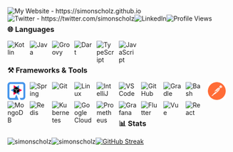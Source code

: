 <a href="https://simonscholz.github.io/"><img align="left" alt="My Website - https://simonscholz.github.io" src="https://img.shields.io/badge/Website-https://simonscholz.github.io/-informational?logo=github"/></a>
<a href="https://twitter.com/simonscholz"><img align="left" alt="Twitter - https://twitter.com/simonscholz" src="https://img.shields.io/badge/Twitter-simonscholz-informational?logo=twitter"/></a>
<a href="https://www.linkedin.com/in/simon-scholz-080355113/"><img align="left" alt="LinkedIn" src="https://img.shields.io/badge/LinkedIn-simonscholz-informational?logo=linkedIn"/></a>
<img align="left" src="https://komarev.com/ghpvc/?username=simonscholz" alt="Profile Views" />

<br/> 

### 🌐 Languages

<p>
<img align="left" alt="Kotlin" width="40px" style="padding-right:10px;" src="https://cdn.jsdelivr.net/gh/devicons/devicon/icons/kotlin/kotlin-original.svg"/>
<img align="left" alt="Java" width="40px" style="padding-right:10px;" src="https://cdn.jsdelivr.net/gh/devicons/devicon/icons/java/java-original.svg"/>
<img align="left" alt="Groovy" width="40px" style="padding-right:10px;" src="https://cdn.jsdelivr.net/gh/devicons/devicon/icons/groovy/groovy-original.svg" />

<img align="left" alt="Dart" width="40px" style="padding-right:10px;" src="https://cdn.jsdelivr.net/gh/devicons/devicon/icons/dart/dart-original.svg" />          

<img align="left" alt="TypeScript" width="40px" style="padding-right:10px;" src="https://cdn.jsdelivr.net/gh/devicons/devicon/icons/typescript/typescript-plain.svg" />

<img align="left" alt="JavaScript" width="40px" style="padding-right:10px;" src="https://cdn.jsdelivr.net/gh/devicons/devicon/icons/javascript/javascript-plain.svg" />
</p>
  
<br/>

#

### ⚒️ Frameworks & Tools

<img align="left" alt="Quarkus" width="40px" style="padding-right:10px;" src="img/quarkus.svg" />
<img align="left" alt="Spring" width="40px" style="padding-right:10px;" src="https://cdn.jsdelivr.net/gh/devicons/devicon/icons/spring/spring-original.svg" />
<img align="left" alt="Git" width="40px" style="padding-right:10px;" src="https://cdn.jsdelivr.net/gh/devicons/devicon/icons/git/git-original.svg" />
<img align="left" alt="Linux" width="40px" style="padding-right:10px;" src="https://cdn.jsdelivr.net/gh/devicons/devicon/icons/linux/linux-original.svg" />
<img align="left" alt="IntelliJ" width="40px" style="padding-right:10px;" src="https://cdn.jsdelivr.net/gh/devicons/devicon/icons/intellij/intellij-original.svg" />
<img align="left" alt="VS Code" width="40px" style="padding-right:10px;" src="https://cdn.jsdelivr.net/gh/devicons/devicon/icons/vscode/vscode-original.svg" />
<img align="left" alt="GitHub" width="40px" style="padding-right:10px;" src="https://cdn.jsdelivr.net/gh/devicons/devicon/icons/github/github-original.svg" />
<img align="left" alt="Gradle" width="40px" style="padding-right:10px;" src="https://cdn.jsdelivr.net/gh/devicons/devicon/icons/gradle/gradle-plain.svg" />
<img align="left" alt="Bash" width="40px" style="padding-right:10px;" src="https://cdn.jsdelivr.net/gh/devicons/devicon/icons/bash/bash-original.svg" />
<img alt="Postman" width="40px" style="padding-right:10px;" src="img/postman.svg" />

<img align="left" alt="MongoDB" width="40px" style="padding-right:10px;" src="https://cdn.jsdelivr.net/gh/devicons/devicon/icons/mongodb/mongodb-original-wordmark.svg" />
<img align="left" alt="Redis" width="40px" style="padding-right:10px;"  src="https://cdn.jsdelivr.net/gh/devicons/devicon/icons/redis/redis-original.svg" />       
<img align="left" alt="Kubernetes" width="40px" style="padding-right:10px;" src="https://www.vectorlogo.zone/logos/kubernetes/kubernetes-icon.svg"/>
<img align="left" alt="Google Cloud" width="40px" style="padding-right:10px;" src="https://www.vectorlogo.zone/logos/google_cloud/google_cloud-icon.svg" alt="gcp"/>
<img align="left" alt="Prometheus" width="40px" style="padding-right:10px;" src="https://cdn.jsdelivr.net/gh/devicons/devicon/icons/prometheus/prometheus-original.svg" />      
<img align="left" alt="Grafana" width="40px" style="padding-right:10px;" src="https://cdn.jsdelivr.net/gh/devicons/devicon/icons/grafana/grafana-original.svg" />    
<img align="left" alt="Flutter" width="40px" style="padding-right:10px;" src="https://cdn.jsdelivr.net/gh/devicons/devicon/icons/flutter/flutter-original.svg" />
<img align="left" alt="Vue" width="40px" style="padding-right:10px;" src="https://cdn.jsdelivr.net/gh/devicons/devicon/icons/vuejs/vuejs-original.svg" />
<img align="left" alt="React" width="40px" style="padding-right:10px;" src="https://cdn.jsdelivr.net/gh/devicons/devicon/icons/react/react-original.svg" />

<br/>

#

### 📊 Stats

[![GitHub Streak](https://streak-stats.demolab.com?user=simonscholz&theme=highcontrast)](https://git.io/streak-stats)
<img align="left" src="https://github-readme-stats.vercel.app/api?username=simonscholz&show_icons=true&theme=highcontrast" alt="simonscholz" />
<img align="left" src="https://github-readme-stats.vercel.app/api/top-langs/?username=simonscholz&layout=compact&hide=html&theme=highcontrast" alt="simonscholz" />

